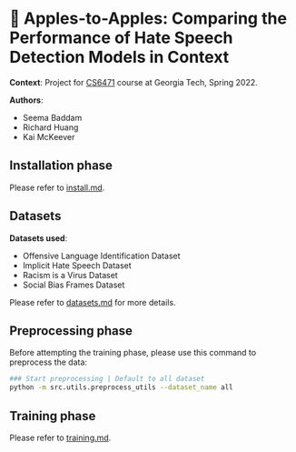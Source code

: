 # 🍎 Apples-to-Apples: Comparing the Performance of Hate Speech Detection Models in Context

**Context**: Project for [CS6471](https://www.cc.gatech.edu/classes/AY2022/cs6471_spring/) course at Georgia Tech, Spring 2022.

**Authors**: 
- Seema Baddam
- Richard Huang
- Kai McKeever

## Installation phase

Please refer to [install.md](docs/install.md).

## Datasets

**Datasets used**:
- Offensive Language Identification Dataset
- Implicit Hate Speech Dataset
- Racism is a Virus Dataset
- Social Bias Frames Dataset

Please refer to [datasets.md](docs/datasets.md) for more details.

## Preprocessing phase

Before attempting the training phase, please use this command to preprocess the data:

```bash
### Start preprocessing | Default to all dataset
python -m src.utils.preprocess_utils --dataset_name all
```

## Training phase

Please refer to [training.md](docs/training.md).

